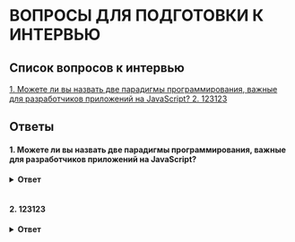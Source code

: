 <h1> ВОПРОСЫ ДЛЯ ПОДГОТОВКИ К ИНТЕРВЬЮ </h1>

<nav>
  <h2> Список вопросов к интервью </h2>
  <a href="#first">
      1. Можете ли вы назвать две парадигмы программирования, важные для разработчиков приложений на JavaScript?
  </a>
  <a href="#second">
      2. 123123
  </a>
</nav>

<h2> Ответы </h2>

<article>
<h4 id="first">
  1. Можете ли вы назвать две парадигмы программирования, важные для разработчиков приложений на JavaScript?
</h4>
<details>
<summary>
  <b>Ответ</b>
</summary>
<blockquote>
  <span>
  JavaScript - это язык с несколькими парадигмами, поддерживающий императивное  и декларативное программирование, вместе с OOП и функциональным программированием.
    
  JavaScript поддерживает ООП с прототипным наследованием.
    
  Императивное программирование — это парадигма, основанная на составлении алгоритма действий которые изменяют состояние (информацию/данные/память) программы. Первыми языками программирования, основанными на таком подходе, были машинные коды и ассемблеры.
    
  Декларативное программирование — это парадигма, при которой описывается желаемый результат, без составления детального алгоритма его получения. В пример можно привести HTML и SQL. При создании HTML мы с помощью тегов описываем, какую хотим получить страничку в браузере, а не то, как нарисовать на экране заголовок статьи, оглавление и текст. В SQL, если нам нужно посчитать количество сотрудников с фамилией «Сидоров», мы напишем SELECT count(*) FROM employee WHERE last_name = 'Сидоров';. Тут ничего не сказано про то, в каком файле или области памяти находятся данные по сотрудникам, как именно выбрать из них всех Сидоровых и нужно ли вообще это делать для подсчёта их количества.
    </span>
</blockquote>
</details>
</article>

<br />

<article>
<h4 id="second">
  2. 123123
</h4>
<details>
<summary>
  <b>Ответ</b>
</summary>
<blockquote>

</blockquote>
</details>
</article>

<br />


